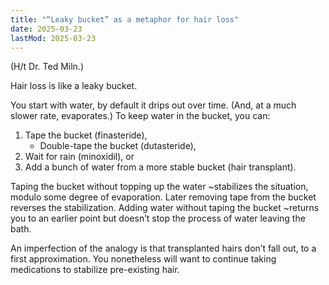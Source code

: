 ```yaml
---
title: "“Leaky bucket” as a metaphor for hair loss"
date: 2025-03-23
lastMod: 2025-03-23
---
```


(H/t Dr. Ted Miln.)

Hair loss is like a leaky bucket. 

You start with water, by default it drips out over time. (And, at a much slower rate, evaporates.) To keep water in the bucket, you can:

1. Tape the bucket (finasteride),
    - Double-tape the bucket (dutasteride),
2. Wait for rain (minoxidil), or
3. Add a bunch of water from a more stable bucket (hair transplant).

Taping the bucket without topping up the water ~stabilizes the situation, modulo some degree of evaporation. Later removing tape from the bucket reverses the stabilization. Adding water without taping the bucket ~returns you to an earlier point but doesn’t stop the process of water leaving the bath.

An imperfection of the analogy is that transplanted hairs don’t fall out, to a first approximation. You nonetheless will want to continue taking medications to stabilize pre-existing hair.
